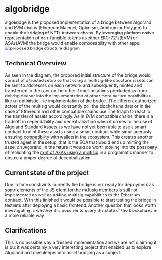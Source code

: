 # algobridge
algobridge is the proposed implementation of a bridge between Algorand and EVM chains (Ethereum Mainnet, Optimism, Arbitrum or Polygon) to enable the bridging of NFTs between chains.
By leveraging platform native representation of non-fungible tokens as either ERC-721s(EVM) or ASAs(AVM) the bridge would enable composability with other apps. 
![proposed bridge structure diagram](https://i.imgur.com/xzzbi06.png)
## Technical Overview
As seen in the diagram, the proposed initial structure of the bridge would consist of a trusted setup so that using a multisig-like structure assets can be sent to addresses on each network and subsequently minted and transferred to the user on the other. Time limitations precluded us from delving deeper into the implementation of other more secure possibilities like an optimistic-like implementation of the bridge. 
The different authorized actors of the multisig would constantly poll the blockchains data or in the case of Ethereum and other compatible chains use The Graph to react to the transfer of assets accordingly. 
As in EVM compatible chains, there is a tradeoff in dependability and decentralization when it comes to the use of Algorand Standard Assets as we have not yet been able to use a smart contract to mint these assets using a smart contract while simultaneously ensuring [compatibility](https://developer.algorand.org/articles/building-nfts-on-algorand/) with wallets in the ecosystem. This creates another trusted agent in the setup, that is the EOA that would end up minting the asset on Algorand. In the future it would be worth looking into the possibility of replicating the [mint of ASAs using a multisig](https://developer.algorand.org/tutorials/hybrid-online-offline-shared-management-community-asa-through-multisig-account/) in a programatic manner to ensure a proper degree of decentralization.
## Current state of the project
Due to time constraints currently the bridge is not ready for deployment as some elements of the JS client for the multisig members is still not implemented as well as adding multisig capabilities to the Ethereum contract. 
With this finished it would be possible to start testing the bridge in testnets after deploying a basic frontend. Another question that looks worth investigating is whether it is possible to query the state of the blockchains in a more reliable way. 
## Clarifications
This is no possible way a finished implementation and we are not claiming it is but it was certainly a very interesting project that enabled us to explore Algorand and dive deeper into asset bridging as a subject. 
